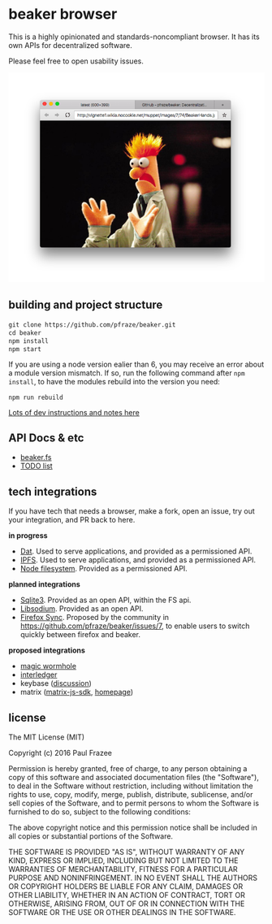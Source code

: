 beaker browser
======

This is a highly opinionated and standards-noncompliant browser.
It has its own APIs for decentralized software.

Please feel free to open usability issues.

![screenshot.png](screenshot.png)

## building and project structure

```
git clone https://github.com/pfraze/beaker.git
cd beaker
npm install
npm start
```

If you are using a node version ealier than 6, you may receive an error about a module version mismatch.
If so, run the following command after `npm install`, to have the modules rebuild into the version you need:

```
npm run rebuild
```

[Lots of dev instructions and notes here](./build-notes.md)

## API Docs & etc

 - [beaker.fs](./doc/api/beaker.fs.md)
 - [TODO list](./doc/TODO.md)

## tech integrations

If you have tech that needs a browser, make a fork, open an issue, try out your integration, and PR back to here.

**in progress**

 - [Dat](http://dat-data.com/). Used to serve applications, and provided as a permissioned API.
 - [IPFS](https://ipfs.io/). Used to serve applications, and provided as a permissioned API.
 - [Node filesystem](./doc/api/beaker.fs.md). Provided as a permissioned API.

**planned integrations**

 - [Sqlite3](https://www.sqlite.org/). Provided as an open API, within the FS api.
 - [Libsodium](https://github.com/jedisct1/libsodium). Provided as an open API.
 - [Firefox Sync](https://github.com/mozilla-services/syncclient). Proposed by the community in https://github.com/pfraze/beaker/issues/7, to enable users to switch quickly between firefox and beaker.

**proposed integrations**

 - [magic wormhole](https://github.com/warner/magic-wormhole)
 - [interledger](https://interledger.org/)
 - keybase ([discussion](./doc/discuss-notes/0001-keybase.md))
 - matrix ([matrix-js-sdk](https://www.npmjs.com/package/matrix-js-sdk), [homepage](https://matrix.org/))

## license

The MIT License (MIT)

Copyright (c) 2016 Paul Frazee

Permission is hereby granted, free of charge, to any person obtaining a copy
of this software and associated documentation files (the "Software"), to deal
in the Software without restriction, including without limitation the rights
to use, copy, modify, merge, publish, distribute, sublicense, and/or sell
copies of the Software, and to permit persons to whom the Software is
furnished to do so, subject to the following conditions:

The above copyright notice and this permission notice shall be included in all
copies or substantial portions of the Software.

THE SOFTWARE IS PROVIDED "AS IS", WITHOUT WARRANTY OF ANY KIND, EXPRESS OR
IMPLIED, INCLUDING BUT NOT LIMITED TO THE WARRANTIES OF MERCHANTABILITY,
FITNESS FOR A PARTICULAR PURPOSE AND NONINFRINGEMENT. IN NO EVENT SHALL THE
AUTHORS OR COPYRIGHT HOLDERS BE LIABLE FOR ANY CLAIM, DAMAGES OR OTHER
LIABILITY, WHETHER IN AN ACTION OF CONTRACT, TORT OR OTHERWISE, ARISING FROM,
OUT OF OR IN CONNECTION WITH THE SOFTWARE OR THE USE OR OTHER DEALINGS IN THE
SOFTWARE.
